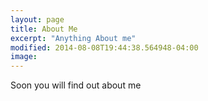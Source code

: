 ```yaml
---
layout: page
title: About Me
excerpt: "Anything About me"
modified: 2014-08-08T19:44:38.564948-04:00
image:
---
```


Soon you will find out about me

